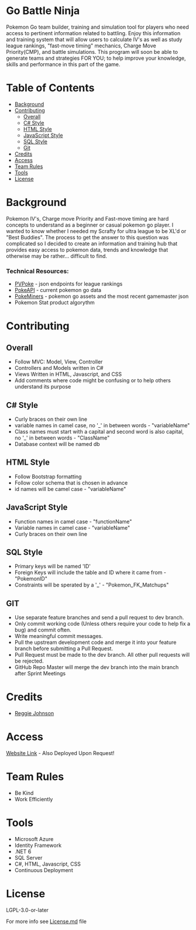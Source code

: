 # Go Battle Ninja
Pokemon Go team builder, training and simulation tool for players who need access to pertinent information related to battling. Enjoy this information and training system that will allow users to calculate IV's as well as study league rankings, "fast-move timing" mechanics, Charge Move Priority(CMP), and battle simulations. This program will soon be able to generate teams and strategies FOR YOU; to help improve your knowledge, skills and performance in this part of the game. 


# Table of Contents
- [Background](#background)
- [Contributing](#contributing)
    - [Overall](#overall)
    - [C# Style](#c#-style)
    - [HTML Style](#html-style)
    - [JavaScript Style](#javascript-style)
    - [SQL Style](#sql-style)
    - [Git](#git)
- [Credits](#credits)
- [Access](#access)
- [Team Rules](#team-rules)
- [Tools](#tools)
- [License](#license)

# Background
Pokemon IV's, Charge move Priority and Fast-move timing are hard concepts to understand as a beginner or casual pokemon go player. I wanted to know whether I needed my Scrafty for ultra league to be XL'd or "Best Buddies". The process to get the answer to this question was complicated so I decided to create an information and training hub that provides easy access to pokemon data, trends and knowledge that otherwise may be rather... difficult to find. 

### Technical Resources:
- <a href="https://github.com/pvpoke/pvpoke">PVPoke</a> - json endpoints for league rankings
- <a href="https://pokeapi.co/">PokeAPI</a> - current pokemon go data
- <a href="https://github.com/PokeMiners">PokeMiners</a> - pokemon go assets and the most recent gamemaster json
- Pokemon Stat product algorythm

# Contributing
## Overall
- Follow MVC: Model, View, Controller
- Controllers and Models written in C#
- Views Written in HTML, Javascript, and CSS
- Add comments where code might be confusing or to help others understand its purpose
    
## C# Style
- Curly braces on their own line
- variable names in camel case, no '_' in between words  - "variableName"
- Class names must start with a capital and second word is also capital, no '_' in between words - "ClassName"
- Database context will be named db
    
## HTML Style
- Follow Bootstrap formatting 
- Follow color schema that is chosen in advance
- id names will be camel case - "variableName"

## JavaScript Style
- Function names in camel case - "functionName"
- Variable names in camel case - "variableName"
- Curly braces on their own line


## SQL Style
- Primary keys will be named 'ID'
- Foreign Keys will include the table and ID where it came from - "PokemonID"
- Constraints will be sperated by a '_' - "Pokemon_FK_Matchups"

## GIT
- Use separate feature branches and send a pull request to dev branch.
- Only commit working code (Unless others require your code to help fix a bug) and commit often.
- Write meaningful commit messages.
- Pull the upstream development code and merge it into your feature branch before submitting a Pull Request.
- Pull Request must be made to the dev branch. All other pull requests will be rejected.
- GitHub Repo Master will merge the dev branch into the main branch after Sprint Meetings

# Credits 

- <a href="https://github.com/edgyJackson">Reggie Johnson</a>  

# Access
<a href="https://gobattleninja.azurewebsites.net/#">Website Link</a> - Also Deployed Upon Request!

# Team Rules
- Be Kind
- Work Efficiently

# Tools
- Microsoft Azure
- Identity Framework
- .NET 6
- SQL Server
- C#, HTML, Javascript, CSS
- Continuous Deployment  

# License 
LGPL-3.0-or-later

For more info see <a href="https://github.com/edgyJackson/GoBattleNinja/blob/main/COPYING.LESSER.txt">License.md</a> file

